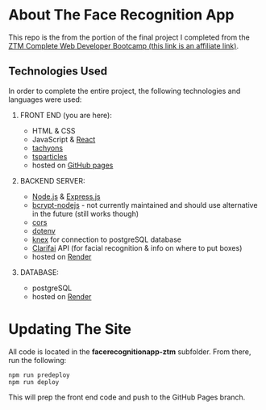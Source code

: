# About The Face Recognition App

This repo is the from the portion of the final project I completed from the [ZTM Complete Web Developer Bootcamp (this link is an affiliate link)](https://academy.zerotomastery.io/a/aff_jcfsdgcx/external?affcode=441520_5cipxkgo).

## Technologies Used

In order to complete the entire project, the following technologies and languages were used:

1. FRONT END (you are here):

    - HTML & CSS
    - JavaScript & [React](https://reactjs.org/)
    - [tachyons](https://tachyons.io/)
    - [tsparticles](https://particles.js.org/)
    - hosted on [GitHub pages](https://docs.github.com/en/pages/getting-started-with-github-pages/configuring-a-publishing-source-for-your-github-pages-site)


2. BACKEND SERVER:

    - [Node.js](https://nodejs.org/) & [Express.js](https://expressjs.com/)
    - [bcrypt-nodejs](https://www.npmjs.com/package/bcrypt-nodejs) - not currently maintained and should use alternative in the future (still works though)
    - [cors](https://www.npmjs.com/package/cors)
    - [dotenv](https://www.npmjs.com/package/dotenv)
    - [knex](https://knexjs.org/) for connection to postgreSQL database
    - [Clarifai](https://clarifai.com/) API (for facial recognition & info on where to put boxes)
    - hosted on [Render](https://render.com/docs/deploy-node-express-app)


3. DATABASE:

    - postgreSQL
    - hosted on [Render](https://render.com/docs/databases)


# Updating The Site

All code is located in the **facerecognitionapp-ztm** subfolder. From there, run the following:

```
npm run predeploy
npm run deploy
```

This will prep the front end code and push to the GitHub Pages branch.
